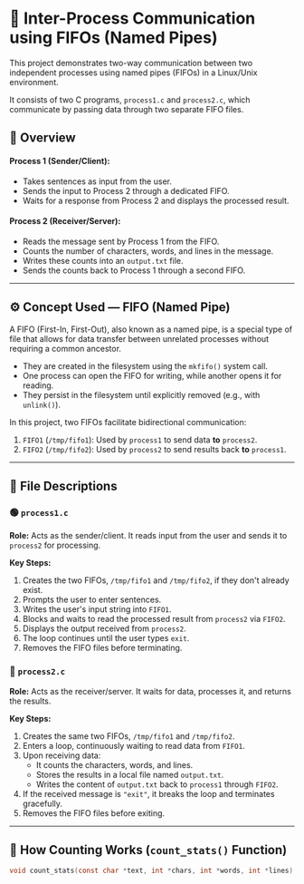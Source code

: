 # 🧠 Inter-Process Communication using FIFOs (Named Pipes)

This project demonstrates two-way communication between two independent processes using named pipes (FIFOs) in a Linux/Unix environment.

It consists of two C programs, `process1.c` and `process2.c`, which communicate by passing data through two separate FIFO files.

## 🧩 Overview

#### Process 1 (Sender/Client):
* Takes sentences as input from the user.
* Sends the input to Process 2 through a dedicated FIFO.
* Waits for a response from Process 2 and displays the processed result.

#### Process 2 (Receiver/Server):
* Reads the message sent by Process 1 from the FIFO.
* Counts the number of characters, words, and lines in the message.
* Writes these counts into an `output.txt` file.
* Sends the counts back to Process 1 through a second FIFO.

---

## ⚙️ Concept Used — FIFO (Named Pipe)

A FIFO (First-In, First-Out), also known as a named pipe, is a special type of file that allows for data transfer between unrelated processes without requiring a common ancestor.

* They are created in the filesystem using the `mkfifo()` system call.
* One process can open the FIFO for writing, while another opens it for reading.
* They persist in the filesystem until explicitly removed (e.g., with `unlink()`).

In this project, two FIFOs facilitate bidirectional communication:
1.  `FIFO1` (`/tmp/fifo1`): Used by `process1` to send data **to** `process2`.
2.  `FIFO2` (`/tmp/fifo2`): Used by `process2` to send results back **to** `process1`.

---

## 🧾 File Descriptions

### 🟢 `process1.c`
**Role:** Acts as the sender/client. It reads input from the user and sends it to `process2` for processing.

**Key Steps:**
1.  Creates the two FIFOs, `/tmp/fifo1` and `/tmp/fifo2`, if they don't already exist.
2.  Prompts the user to enter sentences.
3.  Writes the user's input string into `FIFO1`.
4.  Blocks and waits to read the processed result from `process2` via `FIFO2`.
5.  Displays the output received from `process2`.
6.  The loop continues until the user types `exit`.
7.  Removes the FIFO files before terminating.

### 🔵 `process2.c`
**Role:** Acts as the receiver/server. It waits for data, processes it, and returns the results.

**Key Steps:**
1.  Creates the same two FIFOs, `/tmp/fifo1` and `/tmp/fifo2`.
2.  Enters a loop, continuously waiting to read data from `FIFO1`.
3.  Upon receiving data:
    * It counts the characters, words, and lines.
    * Stores the results in a local file named `output.txt`.
    * Writes the content of `output.txt` back to `process1` through `FIFO2`.
4.  If the received message is `"exit"`, it breaks the loop and terminates gracefully.
5.  Removes the FIFO files before exiting.

---

## 🧮 How Counting Works (`count_stats()` Function)
```c
void count_stats(const char *text, int *chars, int *words, int *lines)